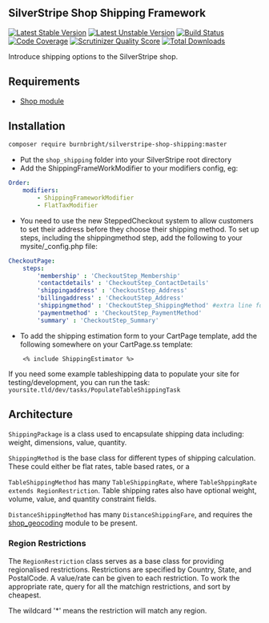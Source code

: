 ## SilverStripe Shop Shipping Framework

[![Latest Stable Version](https://poser.pugx.org/burnbright/silverstripe-shop-shipping/v/stable.png)](https://packagist.org/packages/burnbright/silverstripe-shop-shipping)
[![Latest Unstable Version](https://poser.pugx.org/burnbright/silverstripe-shop-shipping/v/unstable.png)](https://packagist.org/packages/burnbright/silverstripe-shop-shipping)
[![Build Status](https://secure.travis-ci.org/burnbright/silverstripe-shop-shipping.png)](http://travis-ci.org/burnbright/silverstripe-shop-shipping)
[![Code Coverage](https://scrutinizer-ci.com/g/burnbright/silverstripe-shop-shipping/badges/coverage.png?s=cae0140f6d9a99c35b20c23b8bbe88711d526246)](https://scrutinizer-ci.com/g/burnbright/silverstripe-shop-shipping/)
[![Scrutinizer Quality Score](https://scrutinizer-ci.com/g/burnbright/silverstripe-shop-shipping/badges/quality-score.png?s=802731e23565b5a7051b5622a56fccb7b764662a)](https://scrutinizer-ci.com/g/burnbright/silverstripe-shop-shipping/)
[![Total Downloads](https://poser.pugx.org/burnbright/silverstripe-shop-shipping/downloads.png)](https://packagist.org/packages/burnbright/silverstripe-shop-shipping)

Introduce shipping options to the SilverStripe shop.

## Requirements

 * [Shop module](https://github.com/burnbright/silverstripe-shop)

## Installation

```sh
composer require burnbright/silverstripe-shop-shipping:master
```

 * Put the `shop_shipping` folder into your SilverStripe root directory
 * Add the ShippingFrameWorkModifier to your modifiers config, eg:

```yaml
Order:
    modifiers:
        - ShippingFrameworkModifier
        - FlatTaxModifier
```

 * You need to use the new SteppedCheckout system to allow customers to set their address
 before they choose their shipping method. To set up steps, including the shippingmethod step,
 add the following to your mysite/_config.php file:

```yaml
CheckoutPage:
    steps:
		'membership' : 'CheckoutStep_Membership'
        'contactdetails' : 'CheckoutStep_ContactDetails'
        'shippingaddress' : 'CheckoutStep_Address'
        'billingaddress' : 'CheckoutStep_Address'
        'shippingmethod' : 'CheckoutStep_ShippingMethod' #extra line for shipping method
        'paymentmethod' : 'CheckoutStep_PaymentMethod'
        'summary' : 'CheckoutStep_Summary'
```

 * To add the shipping estimation form to your CartPage template, add the following
 somewhere on your CartPage.ss template:

```
    <% include ShippingEstimator %>
```

If you need some example tableshipping data to populate your site for testing/development, 
you can run the task: `yoursite.tld/dev/tasks/PopulateTableShippingTask`

## Architecture

`ShippingPackage` is a class used to encapsulate shipping data including: weight, dimensions, value, quantity.

`ShippingMethod` is the base class for different types of shipping calculation.
These could either be flat rates, table based rates, or a

`TableShippingMethod` has many `TableShippingRate`, where `TableShppingRate extends RegionRestriction`.
Table shipping rates also have optional weight, volume, value, and quantity constraint fields.

`DistanceShippingMethod` has  many `DistanceShippingFare`, and requires the [shop_geocoding](https://github.com/burnbright/silverstripe-shop-geocoding) module to be present.

### Region Restrictions

The `RegionRestriction` class serves as a base class for providing regionalised restrictions.
Restrictions are specified by Country, State, and PostalCode. A value/rate can be given to each
restriction. To work the appropriate rate, query for all the matchign restrictions, and sort
by cheapest.

The wildcard '*' means the restriction will match any region.
